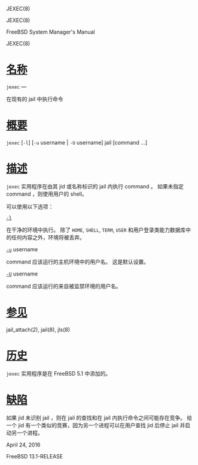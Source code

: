   JEXEC(8)  

JEXEC(8)

FreeBSD System Manager's Manual

JEXEC(8)

[名称](#__u540D___u79F0_)
=======================

`jexec` —

在现有的 jail 中执行命令

[概要](#__u6982___u8981_)
=======================

`jexec` \[`-l`\] \[`-u` username | `-U` username\] jail \[command ...\]

[描述](#__u63CF___u8FF0_)
=======================

`jexec` 实用程序在由其 jid 或名称标识的 jail 内执行 command 。 如果未指定 command ，则使用用户的 shell。

可以使用以下选项：

[`-l`](#l)

在干净的环境中执行。 除了 `HOME`, `SHELL`, `TERM`, `USER` 和用户登录类能力数据库中的任何内容之外，环境将被丢弃。

[`-u`](#u) username

command 应该运行的主机环境中的用户名。 这是默认设置。

[`-U`](#U) username

command 应该运行的来自被监禁环境的用户名。

[参见](#__u53C2___u89C1_)
=======================

jail\_attach(2), jail(8), jls(8)

[历史](#__u5386___u53F2_)
=======================

`jexec` 实用程序是在 FreeBSD 5.1 中添加的。

[缺陷](#__u7F3A___u9677_)
=======================

如果 jid 未识别 jail ，则在 jail 的查找和在 jail 内执行命令之间可能存在竞争。 给一个 jid 有一个类似的竞赛，因为另一个进程可以在用户查找 jid 后停止 jail 并启动另一个进程。

April 24, 2016

FreeBSD 13.1-RELEASE